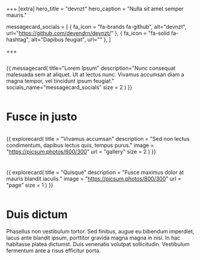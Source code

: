 +++
[extra]
hero_title = "devnzt"
hero_caption = "Nulla sit amet semper mauris."

messagecard_socials = [
    { fa_icon = "fa-brands fa-github", alt="devnzt", url="https://github.com/devendrn/devnzt/" },
    { fa_icon = "fa-solid fa-hashtag", alt="Dapibus feugiat", url="" },
]

+++

<div style="display: flex; gap: 10px;">

{{ messagecard(
    title="Lorem Ipsum"
    description="Nunc consequat malesuada sem at aliquet. Ut at lectus nunc. Vivamus accumsan diam a magna tempor, vel tincidunt ipsum feugiat."
    socials_name="messagecard_socials"
    size = 2
) }}

<div class="card card--animated-cog" style="flex:1;"> 
  <i class="fa-solid fa-cog"></i>
</div>

</div>

# Fusce in justo

<div style="width: 100%; display: flex; flex-wrap: wrap; gap: 10px;">

{{ explorecard(
    title = "Vivamus accumsan"
    description = "Sed non lectus condimentum, dapibus lectus quis, tempus purus."
    image = "https://picsum.photos/600/300"
    url = "gallery"
    size = 2
) }}

{{ explorecard(
    title = "Quisque"
    description = "Fusce maximus dolor at mauris blandit iaculis."
    image = "https://picsum.photos/800/300"
    url = "page"
    size = 1
) }}

</div>

# Duis dictum

Phasellus non vestibulum tortor. Sed finibus, augue eu bibendum imperdiet, lacus ante blandit ipsum, porttitor gravida magna magna in nisi. In hac habitasse platea dictumst. Duis venenatis volutpat sollicitudin. Vestibulum fermentum ante a risus efficitur porta. 

<style>
.card--animated-cog > i {
  animation: m 20s infinite linear;
}
@keyframes m {
  100% { transform: rotate(-360deg); }
}


@media screen and (max-width: 560px) {
  .card--animated-cog {
    visibility: collapse;
  }
}

</style>

